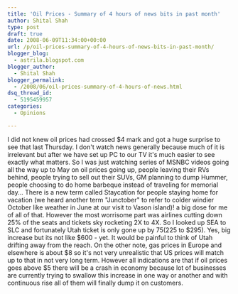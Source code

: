 ```yaml
---
title: 'Oil Prices - Summary of 4 hours of news bits in past month'
author: Shital Shah
type: post
draft: true
date: 2008-06-09T11:34:00+00:00
url: /p/oil-prices-summary-of-4-hours-of-news-bits-in-past-month/
blogger_blog:
  - astrila.blogspot.com
blogger_author:
  - Shital Shah
blogger_permalink:
  - /2008/06/oil-prices-summary-of-4-hours-of-news.html
dsq_thread_id:
  - 5195459957
categories:
  - Opinions

---
```

I did not knew oil prices had crossed $4 mark and got a huge surprise to see that last Thursday. I don't watch news generally because much of it is irrelevant but after we have set up PC to our TV it's much easier to see exactly what matters. So I was just watching series of MSNBC videos going all the way up to May on oil prices going up, people leaving their RVs behind, people trying to sell out their SUVs, GM planning to dump Hummer, people choosing to do home barbeque instead of traveling for memorial day... There is a new term called Staycation for people staying home for vacation (we heard another term "Junctober" to refer to colder windier October like weather in June at our visit to Vason island)! a big dose for me of all of that. However the most worrisome part was airlines cutting down 25% of the seats and tickets sky rocketing 2X to 4X. So I looked up SEA to SLC and fortunately Utah ticket is only gone up by $75 ($225 to $295). Yes, big increase but its not like $600 - yet. It would be painful to think of Utah drifting away from the reach. On the other note, gas prices in Europe and elsewhere is about $8 so it's not very unrealistic that US prices will match up to that in not very long term. However all indications are that if oil prices goes above $5 there will be a crash in economy because lot of businesses are currently trying to swallow this increase in one way or another and with continuous rise all of them will finally dump it on customers.